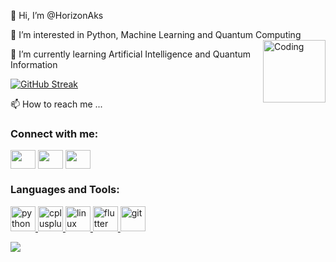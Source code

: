 👋 Hi, I’m @HorizonAks

👀 I’m interested in Python, Machine Learning and Quantum Computing
<img align="right" alt="Coding" width="100" src="https://media2.giphy.com/media/UtVjgQuWRwyIUuZA2Y/200w.webp?cid=ecf05e47hg6ewfmgp70t70grvqs9r5x9gowgpj6pdj28pw7b&rid=200w.webp&ct=g">

🌱 I’m currently learning Artificial Intelligence and Quantum Information

[![GitHub Streak](https://github-readme-streak-stats.herokuapp.com/?user=HorizonAks)](https://git.io/streak-stats)

📫 How to reach me ...

<h3 align="left">Connect with me:</h3>
<p align="left">
<a href="your link" target="https://twitter.com/HorizonAks"><img align="center" src="https://cdn.jsdelivr.net/npm/simple-icons@3.0.1/icons/twitter.svg" alt="" height="30" width="40" /></a>
<a href="your link" target="https://www.linkedin.com/in/hzakshat/"><img align="center" src="https://cdn.jsdelivr.net/npm/simple-icons@3.0.1/icons/linkedin.svg" alt="" height="30" width="40" /></a>
<a href="your link" target="https://www.instagram.com/horizon.aks/"><img align="center" src="https://cdn.jsdelivr.net/npm/simple-icons@3.0.1/icons/instagram.svg" alt="" height="30" width="40" /></a>
</p>

<h3 align="left">Languages and Tools:</h3>
<p align="left"> <a href="https://www.python.org" target="_blank"> <img src="https://upload.wikimedia.org/wikipedia/commons/thumb/c/c3/Python-logo-notext.svg/640px-Python-logo-notext.svg.png" alt="python" width="40" height="40"/> </a> <a href="https://www.w3schools.com/cpp/" target="https://leetcode.com/HorizonAks/"> <img src="https://upload.wikimedia.org/wikipedia/commons/thumb/1/18/ISO_C%2B%2B_Logo.svg/1200px-ISO_C%2B%2B_Logo.svg.png" alt="cplusplus" width="40" height="40"/> </a> <a href="https://www.linux.org/" target="_blank"> <img src="https://upload.wikimedia.org/wikipedia/commons/d/dd/Linux_logo.jpg" alt="linux" width="40" height="40"/> </a> <a href="https://flutter.dev" target="_blank"> <img src="https://www.vectorlogo.zone/logos/flutterio/flutterio-icon.svg" alt="flutter" width="40" height="40"/> </a> <a href="https://git-scm.com/" target="_blank"> <img src="https://www.vectorlogo.zone/logos/git-scm/git-scm-icon.svg" alt="git" width="40" height="40"/> </a> <a href="https://www.w3.org/html/" target="_blank"></p>

<img src="https://github-readme-stats.vercel.app/api/top-langs/?username=HorizonAks&layout=compact">
<!---
HorizonAks/HorizonAks is a ✨ special ✨ repository because its `README.md` (this file) appears on your GitHub profile.
You can click the Preview link to take a look at your changes.
--->
